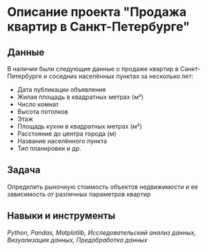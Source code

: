 # Описание проекта "Продажа квартир в Санкт-Петербурге"
 
## Данные
В наличии были следующие данные о продаже квартир в Санкт-Петербурге и соседних населённых пунктах за несколько лет:
- Дата публикации объявления
- Жилая площадь в квадратных метрах (м²)
- Число комнат
- Высота потолков
- Этаж
- Площадь кухни в квадратных метрах (м²)
- Расстояние до центра города (м)
- Название населённого пункта
- Тип планировки и др.

## Задача
Определить рыночную стоимость объектов недвижимости и ее зависимость от различных параметров квартир

## Навыки и инструменты
*Python, Pandas, Matplotlib, Исследовательский анализ данных, Визуализация данных, Предобработка данных*

